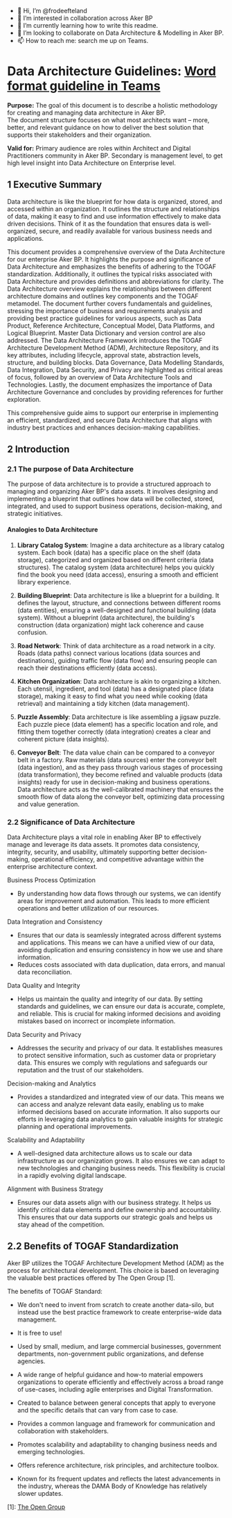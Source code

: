 - 👋 Hi, I’m @frodeefteland
- 👀 I’m interested in collaboration across Aker BP
- 🌱 I’m currently learning how to write this readme. 
- 💞️ I’m looking to collaborate on Data Architecture & Modelling in Aker BP. 
- 📫 How to reach me: search me up on Teams. 

<!---
frodeefteland/frodeefteland is a ✨ special ✨ repository because its `README.md` (this file) appears on your GitHub profile.
You can click the Preview link to take a look at your changes.
--->

# Data Architecture Guidelines: [Word format guideline in Teams](https://akerbp.sharepoint.com/:w:/r/sites/abp-team-365/Shared%20Documents/2.01%20-%20GOVERNANCE%20AND%20ARCHITECTURE%20%F0%9F%A7%A9/1.01.03.%20Data%20Governance/78-000623%20Information%20Management%20Specification/Data%20Management%20Spec%20-%20Redesign%206.2023/Guideline%20Data%20Architecture.docx?d=w6f1b054f86884d898c3ee73192115ac8&csf=1&web=1&e=VJzXNd)


**Purpose:** The goal of this document is to describe a holistic methodology for creating and managing data architecture in Aker BP.  
The document structure focuses on what most architects want – more, better, and relevant guidance on how to deliver the best solution that supports their stakeholders and their organization.

**Valid for:**	Primary audience are roles within Architect and Digital Practitioners community in Aker BP.
Secondary is management level, to get high level insight into Data Architecture on Enterprise level. 

## 1 Executive Summary
Data architecture is like the blueprint for how data is organized, stored, and accessed within an organization. It outlines the structure and relationships of data, making it easy to find and use information effectively to make data driven decisions. Think of it as the foundation that ensures data is well-organized, secure, and readily available for various business needs and applications.

This document provides a comprehensive overview of the Data Architecture for our enterprise Aker BP. It highlights the purpose and significance of Data Architecture and emphasizes the benefits of adhering to the TOGAF standardization. Additionally, it outlines the typical risks associated with Data Architecture and provides definitions and abbreviations for clarity.
The Data Architecture overview explains the relationships between different architecture domains and outlines key components and the TOGAF metamodel.
The document further covers fundamentals and guidelines, stressing the importance of business and requirements analysis and providing best practice guidelines for various aspects, such as Data Product, Reference Architecture, Conceptual Model, Data Platforms, and Logical Blueprint. Master Data Dictionary and version control are also addressed.
The Data Architecture Framework introduces the TOGAF Architecture Development Method (ADM), Architecture Repository, and its key attributes, including lifecycle, approval state, abstraction levels, structure, and building blocks.
Data Governance, Data Modelling Standards, Data Integration, Data Security, and Privacy are highlighted as critical areas of focus, followed by an overview of Data Architecture Tools and Technologies.
Lastly, the document emphasizes the importance of Data Architecture Governance and concludes by providing references for further exploration.

This comprehensive guide aims to support our enterprise in implementing an efficient, standardized, and secure Data Architecture that aligns with industry best practices and enhances decision-making capabilities.

## 2 Introduction
### 2.1	The purpose of Data Architecture

The purpose of data architecture is to provide a structured approach to managing and organizing Aker BP's data assets. It involves designing and implementing a blueprint that outlines how data will be collected, stored, integrated, and used to support business operations, decision-making, and strategic initiatives.

#### Analogies to Data Architecture

1. **Library Catalog System**: Imagine a data architecture as a library catalog system. Each book (data) has a specific place on the shelf (data storage), categorized and organized based on different criteria (data structures). The catalog system (data architecture) helps you quickly find the book you need (data access), ensuring a smooth and efficient library experience.

2. **Building Blueprint**: Data architecture is like a blueprint for a building. It defines the layout, structure, and connections between different rooms (data entities), ensuring a well-designed and functional building (data system). Without a blueprint (data architecture), the building's construction (data organization) might lack coherence and cause confusion.

3. **Road Network**: Think of data architecture as a road network in a city. Roads (data paths) connect various locations (data sources and destinations), guiding traffic flow (data flow) and ensuring people can reach their destinations efficiently (data access).

4. **Kitchen Organization**: Data architecture is akin to organizing a kitchen. Each utensil, ingredient, and tool (data) has a designated place (data storage), making it easy to find what you need while cooking (data retrieval) and maintaining a tidy kitchen (data management).

5. **Puzzle Assembly**: Data architecture is like assembling a jigsaw puzzle. Each puzzle piece (data element) has a specific location and role, and fitting them together correctly (data integration) creates a clear and coherent picture (data insights).

6. **Conveyor Belt**: The data value chain can be compared to a conveyor belt in a factory. Raw materials (data sources) enter the conveyor belt (data ingestion), and as they pass through various stages of processing (data transformation), they become refined and valuable products (data insights) ready for use in decision-making and business operations. Data architecture acts as the well-calibrated machinery that ensures the smooth flow of data along the conveyor belt, optimizing data processing and value generation.

### 2.2 Significance of Data Architecture
Data Architecture plays a vital role in enabling Aker BP to effectively manage and leverage its data assets. It promotes data consistency, integrity, security, and usability, ultimately supporting better decision-making, operational efficiency, and competitive advantage within the enterprise architecture context.

Business Process Optimization
- By understanding how data flows through our systems, we can identify areas for improvement and automation. This leads to more efficient operations and better utilization of our resources.

Data Integration and Consistency
- Ensures that our data is seamlessly integrated across different systems and applications. This means we can have a unified view of our data, avoiding duplication and ensuring consistency in how we use and share information.
- Reduces costs associated with data duplication, data errors, and manual data reconciliation.

Data Quality and Integrity
- Helps us maintain the quality and integrity of our data. By setting standards and guidelines, we can ensure our data is accurate, complete, and reliable. This is crucial for making informed decisions and avoiding mistakes based on incorrect or incomplete information.

Data Security and Privacy
- Addresses the security and privacy of our data. It establishes measures to protect sensitive information, such as customer data or proprietary data. This ensures we comply with regulations and safeguards our reputation and the trust of our stakeholders.

Decision-making and Analytics
- Provides a standardized and integrated view of our data. This means we can access and analyze relevant data easily, enabling us to make informed decisions based on accurate information. It also supports our efforts in leveraging data analytics to gain valuable insights for strategic planning and operational improvements.

Scalability and Adaptability
- A well-designed data architecture allows us to scale our data infrastructure as our organization grows. It also ensures we can adapt to new technologies and changing business needs. This flexibility is crucial in a rapidly evolving digital landscape.

Alignment with Business Strategy
- Ensures our data assets align with our business strategy. It helps us identify critical data elements and define ownership and accountability. This ensures that our data supports our strategic goals and helps us stay ahead of the competition.

 ## 2.2 Benefits of TOGAF Standardization

Aker BP utilizes the TOGAF Architecture Development Method (ADM) as the process for architectural development. This choice is based on leveraging the valuable best practices offered by The Open Group [1].

The benefits of TOGAF Standard:

- We don't need to invent from scratch to create another data-silo, but instead use the best practice framework to create enterprise-wide data management.

- It is free to use!

- Used by small, medium, and large commercial businesses, government departments, non-government public organizations, and defense agencies.

- A wide range of helpful guidance and how-to material empowers organizations to operate efficiently and effectively across a broad range of use-cases, including agile enterprises and Digital Transformation.

- Created to balance between general concepts that apply to everyone and the specific details that can vary from case to case.

- Provides a common language and framework for communication and collaboration with stakeholders.

- Promotes scalability and adaptability to changing business needs and emerging technologies.

- Offers reference architecture, risk principles, and architecture toolbox.

- Known for its frequent updates and reflects the latest advancements in the industry, whereas the DAMA Body of Knowledge has relatively slower updates.

[1]: [The Open Group](https://www.opengroup.org/)  
